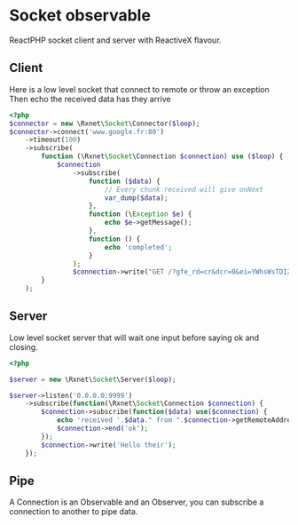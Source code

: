 # Socket observable
ReactPHP socket client and server with ReactiveX flavour.

## Client
Here is a low level socket that connect to remote or throw an exception  
Then echo the received data has they arrive

```php
<?php
$connector = new \Rxnet\Socket\Connector($loop);
$connector->connect('www.google.fr:80')
    ->timeout(100)
    ->subscribe(
        function (\Rxnet\Socket\Connection $connection) use ($loop) {
            $connection
                ->subscribe(
                    function ($data) {
                        // Every chunk received will give onNext
                        var_dump($data);
                    },
                    function (\Exception $e) {
                        echo $e->getMessage();
                    },
                    function () {
                        echo 'completed';
                    }
                );
                $connection->write("GET /?gfe_rd=cr&dcr=0&ei=YWhsWsTDIZOm8wep_beACA HTTP/1.0\r\nHost: www.google.fr\r\n\r\n");
        }
    );

```

## Server
Low level socket server that will wait one input before saying ok and closing.

```php
<?php

$server = new \Rxnet\Socket\Server($loop);

$server->listen('0.0.0.0:9999')
    ->subscribe(function(\Rxnet\Socket\Connection $connection) {
        $connection->subscribe(function($data) use($connection) {
            echo 'received '.$data." from ".$connection->getRemoteAddress()." \n";
            $connection->end('ok');
        });
        $connection->write('Hello their');
    });
```

## Pipe
A Connection is an Observable and an Observer, you can subscribe a connection to another to pipe data.
